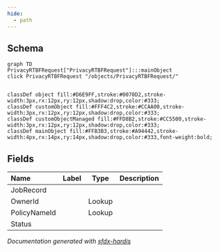 ```yaml
---
hide:
  - path
---
```



## Schema

```mermaid
graph TD
PrivacyRTBFRequest["PrivacyRTBFRequest"]:::mainObject
click PrivacyRTBFRequest "/objects/PrivacyRTBFRequest/"


classDef object fill:#D6E9FF,stroke:#0070D2,stroke-width:3px,rx:12px,ry:12px,shadow:drop,color:#333;
classDef customObject fill:#FFF4C2,stroke:#CCAA00,stroke-width:3px,rx:12px,ry:12px,shadow:drop,color:#333;
classDef customObjectManaged fill:#FFD8B2,stroke:#CC5500,stroke-width:3px,rx:12px,ry:12px,shadow:drop,color:#333;
classDef mainObject fill:#FFB3B3,stroke:#A94442,stroke-width:4px,rx:14px,ry:14px,shadow:drop,color:#333,font-weight:bold;

```


<!-- Object description -->

## Fields

| Name      | Label | Type | Description |
| :-------- | :---- | :--: | :---------- | 
| JobRecord |  |  | <!-- --> |
| OwnerId |  | Lookup | <!-- --> |
| PolicyNameId |  | Lookup | <!-- --> |
| Status |  |  | <!-- --> |








_Documentation generated with [sfdx-hardis](https://sfdx-hardis.cloudity.com)_
